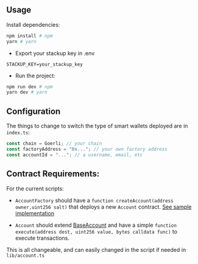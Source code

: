 ## Usage

Install dependencies:

```bash
npm install # npm
yarn # yarn
```

- Export your stackup key in .env

```env
STACKUP_KEY=your_stackup_key
```

- Run the project:

```bash
npm run dev # npm
yarn dev # yarn
```

## Configuration

The things to change to switch the type of smart wallets deployed are in `index.ts`:

```ts
const chain = Goerli; // your chain
const factoryAddress = "0x..."; // your own factory address
const accountId = "..."; // a username, email, etc
```

## Contract Requirements:

For the current scripts:

- `AccountFactory` should have a `function createAccount(address owner,uint256 salt)` that deploys a new `Account` contract. [See sample implementation](https://github.com/eth-infinitism/account-abstraction/blob/develop/contracts/samples/SimpleAccountFactory.sol#L28)

- `Account` should extend [BaseAccount](https://github.com/eth-infinitism/account-abstraction/blob/develop/contracts/core/BaseAccount.sol) and have a simple `function execute(address dest, uint256 value, bytes calldata func)` to execute transactions.

This is all changeable, and can easily changed in the script if needed in `lib/account.ts`
